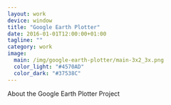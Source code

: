 ```yaml
---
layout: work
device: window
title: "Google Earth Plotter"
date: 2016-01-01T12:00:00+01:00
tagline: ""
category: work
image:
  main: /img/google-earth-plotter/main-3x2_3x.png
  color_light: "#4570AD"
  color_dark: "#37538C"
---
```


About the Google Earth Plotter Project
